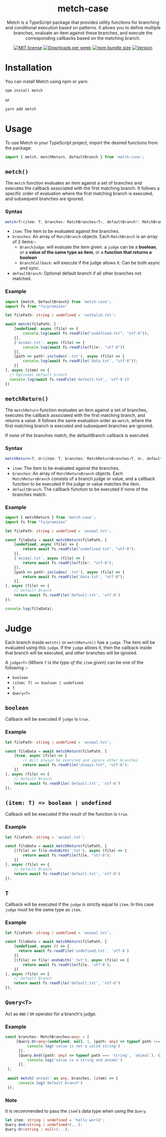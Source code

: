 <h1 align="center">metch-case</h1>

<p align="center">
Metch is a TypeScript package that provides utility functions for branching and conditional execution based on patterns. It allows you to define multiple branches, evaluate an item against these branches, and execute the corresponding callbacks based on the matching branch.
</p>

<p align="center">
  <a href="https://github.com/najidnadri/metch-case/blob/master/LICENSE">
    <img
      alt="MIT license"
      src="https://img.shields.io/npm/l/metch-case?style=plastic"
    /></a>
  <a href="https://www.npmjs.com/package/metch-case">
    <img
      alt="Downloads per week"
      src="https://img.shields.io/npm/dw/metch-case?style=plastic"
    /></a>
  <a href="https://bundlephobia.com/result?p=metch-case">
    <img
      alt="npm bundle size"
      src="https://img.shields.io/bundlephobia/minzip/metch-case?style=plastic"
    /></a>
  <a href="https://www.npmjs.com/package/metch-case">
    <img
      alt="Version"
      src="https://img.shields.io/npm/v/metch-case?style=plastic"
    /></a>
</p>

# Installation
You can install Metch using npm or yarn:
```bash
npm install metch
```
or
```bash
yarn add metch
```

# Usage
To use Metch in your TypeScript project, import the desired functions from the package:
```typescript
import { metch, metchReturn, DefaultBranch } from 'metch-case';
```

## `metch()`
The `metch` function evaluates an item against a set of branches and executes the callback associated with the first matching branch. It follows a specific order of evaluation where the first matching branch is executed, and subsequent branches are ignored.

### Syntax
```typescript
metch<T>(item: T, branches: MatchBranches<T>, defaultBranch?: MetchBranchCallback<T>): void | Promise<void>
```
* `item`: The item to be evaluated against the branches.
* `branches`: An array of `MatchBranch` objects. Each `MatchBranch` is an array of 2 items:-
    * `BranchJudge`: will evaluate the item given. a `judge` can be a **boolean**, or a **value of the same type as item**, or a **function that returns a boolean**
    * `BranchCallback`: will execute if the judge allows it. Can be both async and sync.
* `defaultBranch`: Optional default branch if all other branches not matched.

### Example
```typescript
import {metch, DefaultBranch} from 'metch-case';
import fs from "fs/promises"

let filePath: string | undefined = 'notValid.txt';

await metch(filePath, [
    [undefined, async (file) => {
        console.log(await fs.readFile("undefined.txt", "utf-8"));
    }], 
    ['animal.txt', async (file) => {
        console.log(await fs.readFile(file!, "utf-8"))
    }], 
    [path => path!.includes('.txt'), async (file) => {
        console.log(await fs.readFile('data.txt', "utf-8"));
    }]
], async (item) => {
  // Optional Default branch 
  console.log(await fs.readFile('default.txt', 'utf-8'))
})
```

## `metchReturn()`
The `metchReturn` function evaluates an item against a set of branches, executes the callback associated with the first matching branch, and returns a value. It follows the same evaluation order as `metch`, where the first matching branch is executed and subsequent branches are ignored.

If none of the branches match, the defaultBranch callback is executed.  

### Syntax
```typescript
metchReturn<T, U>(item: T, branches: MatchReturnBranches<T, U>, defaultBranch: MatchReturnDefaultbranch<T, U>): U | Promise<U>
```
* `item`: The item to be evaluated against the branches.
* `branches`: An array of `MatchReturnBranch` objects. Each `MatchReturnBranch` consists of a branch judge or value, and a callback function to be executed if the judge or value matches the item.
* `defaultBranch`: The callback function to be executed if none of the branches match.

### Example
```typescript
import { metchReturn } from 'metch-case';
import fs from "fs/promises"

let filePath: string | undefined = 'animal.txt';

const fileData = await metchReturn(filePath, [
    [undefined, async (file) => {
        return await fs.readFile("undefined.txt", "utf-8");
    }], 
    ['animal.txt', async (file) => {
        return await fs.readFile(file!, "utf-8");
    }], 
    [path => path!.includes('.txt'), async (file) => {
        return await fs.readFile('data.txt', "utf-8");
    }],
], async (file) => {
    // Default Branch
    return await fs.readFile('default.txt', 'utf-8')
});

console.log(fileData);
```

# Judge
Each branch inside `metch()` or `metchReturn()` has a `judge`. The item will be evaluated using this `judge`. If the `judge` allows it, then the callback inside that branch will be executed, and other branches will be ignored.

A `judge<T>` (*Where `T` is the type of the `item` given*) can be one of the following :-
* `boolean`
* `(item: T) => boolean | undefined`
* `T`
* `Query<T>`

## `boolean`
Callback will be executed if `judge` is `true`.

### Example
```typescript
let filePath: string | undefined = 'animal.txt';

const fileData = await metchReturn(filePath, [
    [true, async (file) => {
        // Will always be executed and ignore other branches
        return await fs.readFile("always.txt", "utf-8");
    }]
], async (file) => {
    // Default Branch
    return await fs.readFile('default.txt', 'utf-8')
});
```

## `(item: T) => boolean | undefined`
Callback will be executed if the result of the function is `true`.

### Example
```typescript
let filePath: string = 'animal.txt';

const fileData = await metchReturn(filePath, [
    [(file) => file.endsWith('.txt'), async (file) => {
        return await fs.readFile(file, "utf-8");
    }]
], async (file) => {
    // Default Branch
    return await fs.readFile('default.txt', 'utf-8')
});
```

## `T`
Callback will be executed if the `judge` is strictly equal to `item`. In this case `judge` must be the same type as `item`.

### Example
```typescript
let filePath: string | undefined = 'animal.txt';

const fileData = await metchReturn(filePath, [
    [undefined, async () => {
      return await fs.readFile('undefined.txt', 'utf-8')
    }]
    [(file) => file!.endsWith('.txt'), async (file) => {
        return await fs.readFile(file, 'utf-8');
    }]
], async (file) => {
    // Default Branch
    return await fs.readFile('default.txt', 'utf-8')
});
```

## `Query<T>`
Act as `AND` / `OR` operator for a branch's judge.
 
### Example
```typescript
const branches: MetchBranches<any> = [
     [Query.Or<any>(undefined, null, 1, (path: any) => typeof path !== 'string'), () => {
          console.log('value is not a valid string')
      }],
      [Query.And((path: any) => typeof path === 'string', 'animal'), (item) => {
          console.log('value is a string and animal')
      }],
 ];
 
 await metch('animal' as any, branches, (item) => {
      console.log('default branch')
 });
 ```
 
 ### Note
 It is recommended to pass the `item`'s data type when using the `Query`.
 ```typescript
 let item: string | undefined = 'hello world';
 Query.And<string | undefined>(...);
 Query.Or<string | null>(...);
 ```